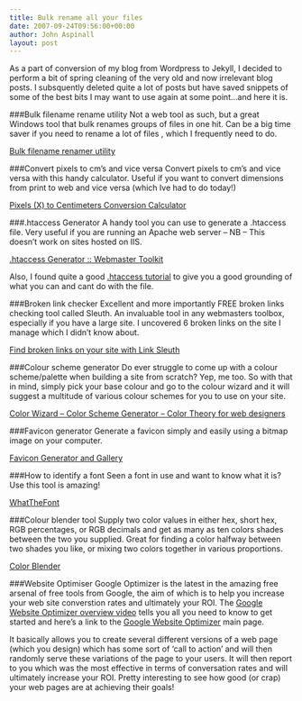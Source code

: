 ```yaml
---
title: Bulk rename all your files
date: 2007-09-24T09:56:00+00:00
author: John Aspinall
layout: post
---
```


As a part of conversion of my blog from Wordpress to Jekyll, I decided to perform a bit of spring cleaning of the very old and now irrelevant blog posts.  I subsquently deleted quite a lot of posts but have saved snippets of some of the best bits I may want to use again at some point...and here it is. 

###Bulk filename rename utility
Not a web tool as such, but a great Windows tool that bulk renames groups of files in one hit. Can be a big time saver if you need to rename a lot of files , which I frequently need to do. 

[Bulk filename renamer utility](http://www.bulkrenameutility.co.uk/Main_Intro.php) 

###Convert pixels to cm&#8217;s and vice versa
Convert pixels to cm&#8217;s and vice versa with this handy calculator. Useful if you want to convert dimensions from print to web and vice versa (which Ive had to do today!)

[Pixels (X) to Centimeters Conversion Calculator](http://www.unitconversion.org/typography/pixels-x-to-centimeters-conversion.html) 

###.htaccess Generator
A handy tool you can use to generate a .htaccess file. Very useful if you are running an Apache web server &#8211; NB &#8211; This doesn&#8217;t work on sites hosted on IIS.

[.htaccess Generator :: Webmaster Toolkit](http://www.webmaster-toolkit.com/htaccess-generator.shtml)

Also, I found quite a good [.htaccess tutorial](http://www.freewebmasterhelp.com/tutorials/htaccess/) to give you a good grounding of what you can and cant do with the file. 

###Broken link checker
Excellent and more importantly FREE broken links checking tool called Sleuth. An invaluable tool in any webmasters toolbox, especially if you have a large site. I uncovered 6 broken links on the site I manage which I didn&#8217;t know about.

[Find broken links on your site with Link Sleuth ](http://home.snafu.de/tilman/xenulink.html) 

###Colour scheme generator
Do ever struggle to come up with a colour scheme/palette when building a site from scratch? Yep, me too. So with that in mind, simply pick your base colour and go to the colour wizard and it will suggest a multitude of various colour schemes for you to use on your site.

[Color Wizard &#8211; Color Scheme Generator &#8211; Color Theory for web designers](http://www.colorsontheweb.com/colorwizard.asp) 

###Favicon generator
Generate a favicon simply and easily using a bitmap image on your computer.

[Favicon Generator and Gallery](http://www.favicon.co.uk/) 

###How to identify a font
Seen a font in use and want to know what it is? Use this tool is amazing!

[WhatTheFont](http://new.myfonts.com/WhatTheFont/)

###Colour blender tool
Supply two color values in either hex, short hex, RGB percentages, or RGB decimals and get as many as ten colors shades between the two you supplied. Great for finding a color halfway between two shades you like, or mixing two colors together in various proportions.

[Color Blender](http://meyerweb.com/eric/tools/color-blend/)

###Website Optimiser
Google Optimizer is the latest in the amazing free arsenal of free tools from Google, the aim of which is to help you increase your web site converstion rates and ultimately your ROI. The [Google Website Optimizer overview video](http://services.google.com/training/websiteoptimizeroverview/2995095/index.html) tells you all you need to know to get started and here&#8217;s a link to the [Google Website Optimizer](http://adwords.google.com/support/bin/answer.py?answer=61145) main page.

It basically allows you to create several different versions of a web page (which you design) which has some sort of &#8216;call to action&#8217; and will then randomly serve these variations of the page to your users. It will then report to you which was the most effective in terms of conversation rates and will ultimately increase your ROI. Pretty interesting to see how good (or crap) your web pages are at achieving their goals! 


